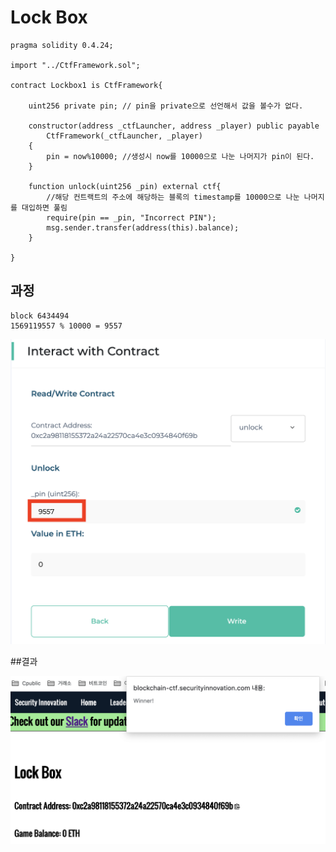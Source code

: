 Lock Box
==
```solidity
pragma solidity 0.4.24;

import "../CtfFramework.sol";

contract Lockbox1 is CtfFramework{

    uint256 private pin; // pin을 private으로 선언해서 값을 볼수가 없다.

    constructor(address _ctfLauncher, address _player) public payable
        CtfFramework(_ctfLauncher, _player)
    {
        pin = now%10000; //생성시 now를 10000으로 나눈 나머지가 pin이 된다.
    }
    
    function unlock(uint256 _pin) external ctf{
        //해당 컨트랙트의 주소에 해당하는 블록의 timestamp를 10000으로 나눈 나머지를 대입하면 풀림
        require(pin == _pin, "Incorrect PIN");
        msg.sender.transfer(address(this).balance);
    }

}
```    
## 과정
```
block 6434494
1569119557 % 10000 = 9557
```
![process](img/process_2_1.png)


##결과

![success](img/success_2.png)
